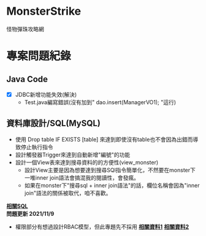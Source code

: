 # MonsterStrike
怪物彈珠攻略網
# 專案問題紀錄
## Java Code
- [x] JDBC新增功能失效(解決)
	* Test.java編寫錯誤(沒有加到" dao.insert(ManagerVO1); "這行)

## 資料庫設計/SQL(MySQL)
* 使用 Drop table IF EXISTS [table] 來達到即使沒有table也不會因為出錯而導致停止執行指令
* 設計觸發器Trigger來達到自動新增"編號"的功能
* 設計一個View表來達到搜尋資料的的方便性(view_monster)
  * 設計View主要是因為想要達到搜尋SQl指令簡單化，不然要在monster下一堆inner join語法會搞混我的閱讀性，會發瘋。
  * 如果在monster下"搜尋sql + inner join語法"的話，欄位名稱會因為"inner join"語法的關係被取代，咱不喜歡。

 **[相關SQL](https://drive.google.com/drive/folders/1RsXqbnmhLCDZmaoc7bGrLVr_6gr1U20y?usp=sharing)**  
 **問題更新 2021/11/9**
* 權限部分有想過設計RBAC模型，但此專題先不採用
 **[相關資料1](https://my.oschina.net/programs/blog/1648205)**
 **[相關資料2](https://ithelp.ithome.com.tw/questions/10190444)**  
